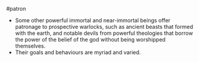 #patron 
* Some other powerful immortal and near-immortal beings offer patronage to prospective warlocks, such as ancient beasts that formed with the earth, and notable devils from powerful theologies that borrow the power of the belief of the god without being worshipped themselves.
* Their goals and behaviours are myriad and varied.
